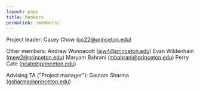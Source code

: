 ```yaml
---
layout: page
title: Members
permalink: /members/
---
```


Project leader: Casey Chow (cc22@princeton.edu)

Other members:
Andrew Wonnacott (ajw4@princeton.edu)
Evan Wildenhain (mew2@princeton.edu)
Maryam Bahrani (mbahrani@princeton.edu)
Perry Cate (ncate@princeton.edu)

Advising TA ("Project manager"):
Gautam Sharma (gsharma@princeton.edu)